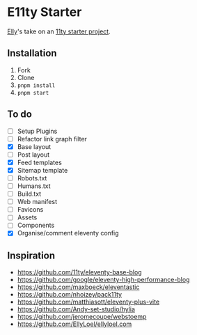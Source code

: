 # E11ty Starter

[Elly](https://ellyloel.com)'s take on an [11ty starter project](https://www.11ty.dev/docs/starter/).

## Installation

1. Fork
2. Clone
3. `pnpm install`
4. `pnpm start`

## To do

- [ ] Setup Plugins
- [ ] Refactor link graph filter
- [x] Base layout
- [ ] Post layout
- [x] Feed templates
- [x] Sitemap template
- [ ] Robots.txt
- [ ] Humans.txt
- [ ] Build.txt
- [ ] Web manifest
- [ ] Favicons
- [ ] Assets
- [ ] Components
- [x] Organise/comment eleventy config

## Inspiration

- <https://github.com/11ty/eleventy-base-blog>
- <https://github.com/google/eleventy-high-performance-blog>
- <https://github.com/maxboeck/eleventastic>
- <https://github.com/nhoizey/pack11ty>
- <https://github.com/matthiasott/eleventy-plus-vite>
- <https://github.com/Andy-set-studio/hylia>
- <https://github.com/jeromecoupe/webstoemp>
- <https://github.com/EllyLoel/ellyloel.com>
